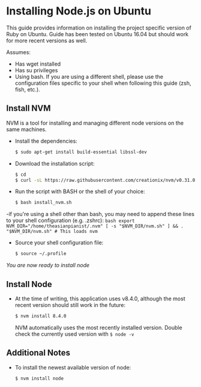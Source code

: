# Installing Node.js on Ubuntu
This guide provides information on installing the project specific version of Ruby on Ubuntu. Guide has been tested on Ubuntu 16.04 but should work for more recent versions as well.

Assumes:
- Has wget installed
- Has su privileges
- Using bash. If you are using a different shell, please use the configuration files specific to your shell when following this guide (zsh, fish, etc.).

## Install NVM
NVM is a tool for installing and managing different node versions on the same machines.

- Install the dependencies:
    ```bash
    $ sudo apt-get install build-essential libssl-dev
    ```

- Download the installation script:
    ```bash
    $ cd
    $ curl -sL https://raw.githubusercontent.com/creationix/nvm/v0.31.0/install.sh -o install_nvm.sh
    ```

- Run the script with BASH or the shell of your choice:
    ```bash
    $ bash install_nvm.sh
    ```
-if you're using a shell other than bash, you may need to append these lines to your shell configuration (e.g. .zshrc):
    ```bash
    export NVM_DIR="/home/theasianpianist/.nvm"
    [ -s "$NVM_DIR/nvm.sh" ] && . "$NVM_DIR/nvm.sh" # This loads nvm
    ```

- Source your shell configuration file:
    ```bash
    $ source ~/.profile
    ```

*You are now ready to install node*

## Install Node
- At the time of writing, this application uses v8.4.0, although the most recent version should still work in the future:
    ```bash
    $ nvm install 8.4.0
    ```
    NVM automatically uses the most recently installed version. Double check the currently used version with `$ node -v`


## Additional Notes
- To install the newest available version of node:
    ```bash
    $ nvm install node
    ```
